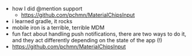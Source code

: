 * how I did @mention support
  * https://github.com/pchmn/MaterialChipsInput
* i learned gradle, it rocks
* mobile iron is a terrible, terrible MDM
* fun fact about handling push notifications, there are two ways to do it, and they act differently depending on the state of the app (!)
* https://github.com/pchmn/MaterialChipsInput